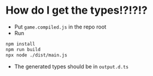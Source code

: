 # How do I get the types!?!?!?

- Put `game.compiled.js` in the repo root
- Run

```bash
npm install
npm run build
npx node ./dist/main.js
```

- The generated types should be in `output.d.ts`

